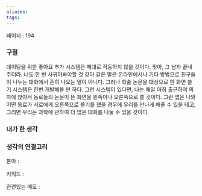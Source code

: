 ```yaml
---
aliases: 
tags:
---
```

페이지 : 194

### 구절
데이팅을 위한 좋아요 추가 시스템은 제대로 작동하지 않을 것이다. 맞아, 그 남자 끝내주더라. 너도 한 번 사귀어봐야할 것 같아 같은 말은 온라인에서나 기타 방법으로 친구들이 나누는 대화에서 흔히 나오는 말이 아니다. 그러나 학술 논문을 대상으로 한 화면 쓸기 시스템은 한번 개발해볼 만 하다. 그런 시스템이 있다면, 나는 매일 아침 출근하여 의자에 앉아서 동료들의 논문이 뜬 화면을 왼쪽이나 오른쪽으로 쓸 것이다. 그런 앱은 나와 어떤 동료가 서로에게 오른쪽으로 쓸기를 했을 경우에 우리를 만나게 해줄 수 있을 테고, 그러면 우리는 과학에 관하여 더 많은 대화를 나눌 수 있을 것이다.


### 내가 한 생각


### 생각의 연결고리
분야 : 

키워드 : 

관련있는 메모 : 
